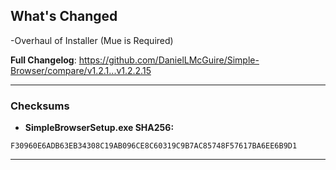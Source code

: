 ## What's Changed
-Overhaul of Installer (Mue is Required)

**Full Changelog**: https://github.com/DanielLMcGuire/Simple-Browser/compare/v1.2.1...v1.2.2.15

---------------------------------------------------------------------
### Checksums
- **SimpleBrowserSetup.exe SHA256:**
```
F30960E6ADB63EB34308C19AB096CE8C60319C9B7AC85748F57617BA6EE6B9D1
```
---------------------------------------------------------------------
